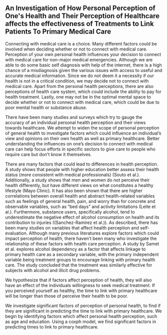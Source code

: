 ## An Investigation of How Personal Perception of One's Health and Their Perception of Healthcare affects the effectiveness of Treatments to Link Patients To Primary Medical Care

Connecting with medical care is a choice. Many different factors could be involved when deciding whether or
not to connect with medical care. Perception of your own personal health influences your decision to connect
with medical care for non-major medical emergencies. Although we are able to do some basic self diagnosis
with help of the internet, there is a high chance of a misdiagnosis given the various issues with access to
useful and accurate medical information. Since we do not deem it a necessity if our health is not in a critical
condition, we may decide not to connect with medical care. Apart from the personal health perceptions,
there are also perceptions of health care system, which could include the ability to pay for health treatment.
Lastly, one may not be in the optimal mental space to decide whether or not to connect with medical care,
which could be due to poor mental health or substance abuse.

There have been many studies and surveys which try to gauge the accuracy of an individual personal health
perception and their views towards healthcare. We attempt to widen the scope of personal perception of
general health to investigate factors which could influence an individual’s view and opinions on their own
health as well as primary healthcare. Better understanding the influences on one’s decision to connect with
medical care can help focus efforts in specific sectors to give care to people who require care but don’t know
it themselves.

There are many factors that could lead to differences in health perception. A study shows that people with
higher education better assess their health status (more consistent with medical professionals) (Souto et al.).
Additionally, a study shows that men and women do not perceive their health differently, but have different
views on what constitutes a healthy lifestyle (Mayo Clinic). It has also been shown that there are higher
correlations between overall health and abstract health-related variables such as feelings of general health,
pain, and worry than for concrete and observable variables, such as “bed days” and activity limitations (Leite
et al.). Furthermore, substance users, specifically alcohol, tend to underestimate the negative effect of alcohol
consumption on health and its contribution to injuries ((Sanchez-Ramirez et al.)).
As described, there has been many studies on variables that affect health perception and self-evaluation.
Although many previous literatures explore factors which could impact perception of health, there haven’t
been many who investigate the relationship of these factors with health care perception. A study by Samet
et al. explores alcohol dependency as a factor that affects linkage to primary health care as a secondary
variable, with the primary independent variable being treatment groups to encourage linking with primary
health care. The study concluded that the treatment was similarly effective for subjects with alcohol and
illicit drug problems.

We hypothesize that if factors affect perception of health, they will also have an effect of the individuals
willingness to seek medical treatment. If you perceived yourself as healthy, the time to link with primary
healthcare will be longer than those of perceive their health to be poor.

We investigate significant factors of perception of personal health, to find if they are significant in predicting
the time to link with primary healthcare. We begin by identifying factors which affect personal health
perception, such as age and education. Using a coxph model, we find significant factors in predicting times to
link to primary healthcare.
